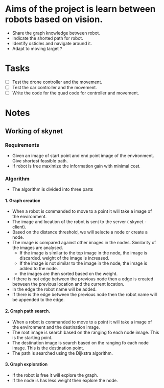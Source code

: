 # Aims of the project is learn between robots based on vision.

- Share the graph knowledge between robot.
- Indicate the shorted path for robot.
- Identify osticles and navigate around it.
- Adapt to moving target ?

# Tasks
 - [ ] Test the drone controller and the movement.
 - [ ] Test the car controller and the movement.
 - [ ] Write the code for the quad code for controller and movement.

# Notes
## Working of skynet

### Requirements
- Given an image  of start point and end point image of the environment. Give shortest feasible path.
- If robot is free maximize the information gain with minimal cost.

### Algorithm
- The algorithm is divided into three parts

#### 1. Graph creation
- When a robot is commanded to move to a point it will take a image of the environment.
- The image and location of the robot is sent to the server ( skynet - client).
- Based on the distance threshold, we will selecte a node or create a node.
- The image is compared against other images in the nodes. Similarity of the images are analysed.
  - If the image is similar to the top image in the node, the image is discarded. weight of the image is increased.
  - If the image is not similar to the image in the node, the image is added to the node.
  - the images are then sorted based on the weight.
- If there is not edge between the previous node then a edge is created between the previous location and the current location.
- In the edge the robot name will be added. 
- If there is the edge between the previous node then the robot name will be appended to the edge.

#### 2. Graph path search.
- When a robot is commanded to move to a point it will take a image of the environment and the destination image.
- The root image is search based on the ranging fo each node image. This is the starting point.
- The destination image is search based on the ranging fo each node image. This is the destination point.
- The path is searched using the Dijkstra algorithm.

#### 3. Graph exploration
- If the robot is free it will explore the graph.
- If the node is has less weight then explore the node.

